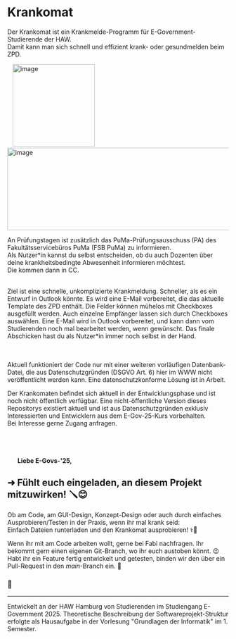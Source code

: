 # Krankomat
Der Krankomat ist ein Krankmelde-Programm für E-Government-Studierende der HAW.  
Damit kann man sich schnell und effizient krank- oder gesundmelden beim ZPD.

&nbsp;&nbsp;&nbsp;<img width="187" height="187" alt="image" src="https://github.com/user-attachments/assets/2a168e3d-2948-4ad9-8d6b-746929e88f25" />&nbsp;&nbsp;&nbsp;&nbsp;<img width="561" height="187" alt="image" src="https://github.com/user-attachments/assets/acaef07f-ee69-435a-b7d8-a80ef2dd473d" />



An Prüfungstagen ist zusätzlich das PuMa-Prüfungsausschuss (PA) des Fakultätsservicebüros PuMa (FSB PuMa) zu informieren.  
Als Nutzer*in kannst du selbst entscheiden, ob du auch Dozenten über deine krankheitsbedingte Abwesenheit informieren möchtest.  
Die kommen dann in CC.

 <br>
Ziel ist eine schnelle, unkomplizierte Krankmeldung. Schneller, als es ein Entwurf in Outlook könnte.  
Es wird eine E-Mail vorbereitet, die das aktuelle Template des ZPD enthält.  
Die Felder können mühelos mit Checkboxes ausgefüllt werden.  
Auch einzelne Empfänger lassen sich durch Checkboxes auswählen.  
Eine E-Mail wird in Outlook vorbereitet, und kann dann vom Studierenden noch mal bearbeitet werden, wenn gewünscht.  
Das finale Abschicken hast du als Nutzer*in immer noch selbst in der Hand.


 <br>

 <br>

 <br>

 Aktuell funktioniert der Code nur mit einer weiteren vorläufigen Datenbank-Datei, die aus Datenschutzgründen (DSGVO Art. 6) hier im WWW nicht veröffentlicht werden kann.
 Eine datenschutzkonforme Lösung ist in Arbeit.
 
 Der Krankomaten befindet sich aktuell in der Entwicklungsphase und ist noch nicht öffentlich verfügbar.
 Eine nicht-öffentliche Version dieses Repositorys existiert aktuell und ist aus Datenschutzgründen exklusiv Interessierten und Entwicklern aus dem E-Gov-25-Kurs vorbehalten.  
 Bei Interesse gerne Zugang anfragen.
 
 <br>
 <br>
 
#### &nbsp;&nbsp;&nbsp;&nbsp;&nbsp;&nbsp;&nbsp;Liebe E-Govs-'25,
## ➜ Fühlt euch eingeladen, an diesem Projekt mitzuwirken! 🪛😊
Ob am Code, am GUI-Design, Konzept-Design oder auch durch einfaches Ausprobieren/Testen in der Praxis, wenn ihr mal krank seid:  
Einfach Dateien runterladen und den Krankomat ausprobieren! ⚕️🏥

Wenn ihr mit am Code arbeiten wollt, gerne bei Fabi nachfragen. Ihr bekommt gern einen eigenen Git-Branch, wo ihr euch austoben könnt. 😉  
Habt ihr ein Feature fertig entwickelt und getesten, binden wir den über ein Pull-Request in den _main_-Branch ein. 🪷
### 👷

---

Entwickelt an der HAW Hamburg von Studierenden im Studiengang E-Government 2025.
Theoretische Beschreibung der Softwareprojekt-Struktur erfolgte als Hausaufgabe in der Vorlesung "Grundlagen der Informatik" im 1. Semester.
